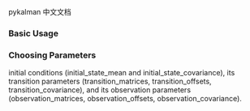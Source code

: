 pykalman 中文文档


### Basic Usage

### Choosing Parameters
initial conditions (initial_state_mean and initial_state_covariance), its transition parameters (transition_matrices, transition_offsets, transition_covariance), and its observation parameters (observation_matrices, observation_offsets, observation_covariance). 

